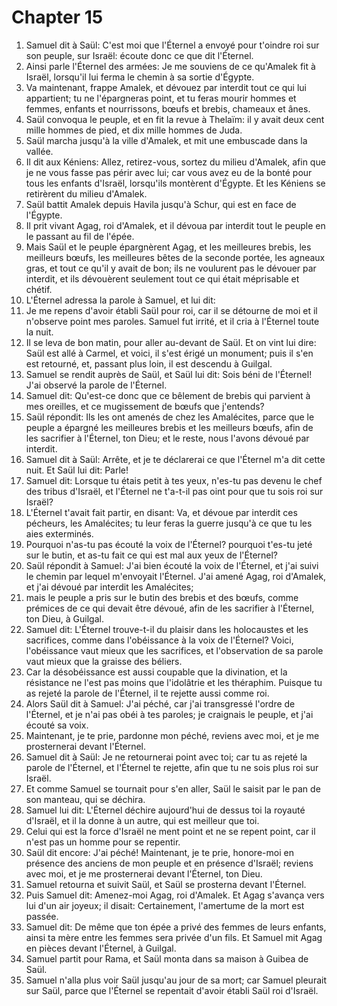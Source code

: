 # Chapter 15

1. Samuel dit à Saül: C'est moi que l'Éternel a envoyé pour t'oindre roi sur son peuple, sur Israël: écoute donc ce que dit l'Éternel.
2. Ainsi parle l'Éternel des armées: Je me souviens de ce qu'Amalek fit à Israël, lorsqu'il lui ferma le chemin à sa sortie d'Égypte.
3. Va maintenant, frappe Amalek, et dévouez par interdit tout ce qui lui appartient; tu ne l'épargneras point, et tu feras mourir hommes et femmes, enfants et nourrissons, bœufs et brebis, chameaux et ânes.
4. Saül convoqua le peuple, et en fit la revue à Thelaïm: il y avait deux cent mille hommes de pied, et dix mille hommes de Juda.
5. Saül marcha jusqu'à la ville d'Amalek, et mit une embuscade dans la vallée.
6. Il dit aux Kéniens: Allez, retirez-vous, sortez du milieu d'Amalek, afin que je ne vous fasse pas périr avec lui; car vous avez eu de la bonté pour tous les enfants d'Israël, lorsqu'ils montèrent d'Égypte. Et les Kéniens se retirèrent du milieu d'Amalek.
7. Saül battit Amalek depuis Havila jusqu'à Schur, qui est en face de l'Égypte.
8. Il prit vivant Agag, roi d'Amalek, et il dévoua par interdit tout le peuple en le passant au fil de l'épée.
9. Mais Saül et le peuple épargnèrent Agag, et les meilleures brebis, les meilleurs bœufs, les meilleures bêtes de la seconde portée, les agneaux gras, et tout ce qu'il y avait de bon; ils ne voulurent pas le dévouer par interdit, et ils dévouèrent seulement tout ce qui était méprisable et chétif.
10. L'Éternel adressa la parole à Samuel, et lui dit:
11. Je me repens d'avoir établi Saül pour roi, car il se détourne de moi et il n'observe point mes paroles. Samuel fut irrité, et il cria à l'Éternel toute la nuit.
12. Il se leva de bon matin, pour aller au-devant de Saül. Et on vint lui dire: Saül est allé à Carmel, et voici, il s'est érigé un monument; puis il s'en est retourné, et, passant plus loin, il est descendu à Guilgal.
13. Samuel se rendit auprès de Saül, et Saül lui dit: Sois béni de l'Éternel! J'ai observé la parole de l'Éternel.
14. Samuel dit: Qu'est-ce donc que ce bêlement de brebis qui parvient à mes oreilles, et ce mugissement de bœufs que j'entends?
15. Saül répondit: Ils les ont amenés de chez les Amalécites, parce que le peuple a épargné les meilleures brebis et les meilleurs bœufs, afin de les sacrifier à l'Éternel, ton Dieu; et le reste, nous l'avons dévoué par interdit.
16. Samuel dit à Saül: Arrête, et je te déclarerai ce que l'Éternel m'a dit cette nuit. Et Saül lui dit: Parle!
17. Samuel dit: Lorsque tu étais petit à tes yeux, n'es-tu pas devenu le chef des tribus d'Israël, et l'Éternel ne t'a-t-il pas oint pour que tu sois roi sur Israël?
18. L'Éternel t'avait fait partir, en disant: Va, et dévoue par interdit ces pécheurs, les Amalécites; tu leur feras la guerre jusqu'à ce que tu les aies exterminés.
19. Pourquoi n'as-tu pas écouté la voix de l'Éternel? pourquoi t'es-tu jeté sur le butin, et as-tu fait ce qui est mal aux yeux de l'Éternel?
20. Saül répondit à Samuel: J'ai bien écouté la voix de l'Éternel, et j'ai suivi le chemin par lequel m'envoyait l'Éternel. J'ai amené Agag, roi d'Amalek, et j'ai dévoué par interdit les Amalécites;
21. mais le peuple a pris sur le butin des brebis et des bœufs, comme prémices de ce qui devait être dévoué, afin de les sacrifier à l'Éternel, ton Dieu, à Guilgal.
22. Samuel dit: L'Éternel trouve-t-il du plaisir dans les holocaustes et les sacrifices, comme dans l'obéissance à la voix de l'Éternel? Voici, l'obéissance vaut mieux que les sacrifices, et l'observation de sa parole vaut mieux que la graisse des béliers.
23. Car la désobéissance est aussi coupable que la divination, et la résistance ne l'est pas moins que l'idolâtrie et les théraphim. Puisque tu as rejeté la parole de l'Éternel, il te rejette aussi comme roi.
24. Alors Saül dit à Samuel: J'ai péché, car j'ai transgressé l'ordre de l'Éternel, et je n'ai pas obéi à tes paroles; je craignais le peuple, et j'ai écouté sa voix.
25. Maintenant, je te prie, pardonne mon péché, reviens avec moi, et je me prosternerai devant l'Éternel.
26. Samuel dit à Saül: Je ne retournerai point avec toi; car tu as rejeté la parole de l'Éternel, et l'Éternel te rejette, afin que tu ne sois plus roi sur Israël.
27. Et comme Samuel se tournait pour s'en aller, Saül le saisit par le pan de son manteau, qui se déchira.
28. Samuel lui dit: L'Éternel déchire aujourd'hui de dessus toi la royauté d'Israël, et il la donne à un autre, qui est meilleur que toi.
29. Celui qui est la force d'Israël ne ment point et ne se repent point, car il n'est pas un homme pour se repentir.
30. Saül dit encore: J'ai péché! Maintenant, je te prie, honore-moi en présence des anciens de mon peuple et en présence d'Israël; reviens avec moi, et je me prosternerai devant l'Éternel, ton Dieu.
31. Samuel retourna et suivit Saül, et Saül se prosterna devant l'Éternel.
32. Puis Samuel dit: Amenez-moi Agag, roi d'Amalek. Et Agag s'avança vers lui d'un air joyeux; il disait: Certainement, l'amertume de la mort est passée.
33. Samuel dit: De même que ton épée a privé des femmes de leurs enfants, ainsi ta mère entre les femmes sera privée d'un fils. Et Samuel mit Agag en pièces devant l'Éternel, à Guilgal.
34. Samuel partit pour Rama, et Saül monta dans sa maison à Guibea de Saül.
35. Samuel n'alla plus voir Saül jusqu'au jour de sa mort; car Samuel pleurait sur Saül, parce que l'Éternel se repentait d'avoir établi Saül roi d'Israël.

